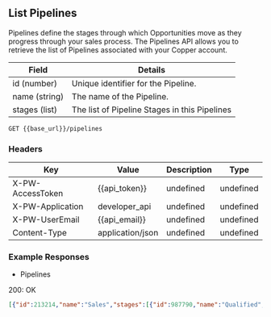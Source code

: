 ## List Pipelines

Pipelines define the stages through which Opportunities move as they progress through your sales process. The Pipelines API allows you to retrieve the list of Pipelines associated with your Copper account.


|     Field     |                    Details                    |
| ------------- | --------------------------------------------- |
| id  (number)   | Unique identifier for the Pipeline.           |
| name  (string) | The name of the Pipeline.                     |
| stages  (list) | The list of Pipeline Stages in this Pipelines |

```GET {{base_url}}/pipelines```

### Headers

Key | Value | Description | Type
--- | --- | --- | ---
X-PW-AccessToken | {{api_token}} | undefined | undefined
X-PW-Application | developer_api | undefined | undefined
X-PW-UserEmail | {{api_email}} | undefined | undefined
Content-Type | application/json | undefined | undefined
### Example Responses

- Pipelines

200: OK
```json
[{"id":213214,"name":"Sales","stages":[{"id":987790,"name":"Qualified","win_probability":5},{"id":987791,"name":"Follow-up","win_probability":10},{"id":987792,"name":"Presentation","win_probability":20},{"id":987793,"name":"Contract Sent","win_probability":40},{"id":987794,"name":"Negotiation","win_probability":80}]},{"id":213215,"name":"Business Development","stages":[{"id":987795,"name":"First Meeting","win_probability":10},{"id":987796,"name":"Partner Meeting","win_probability":25},{"id":987797,"name":"Negotiation","win_probability":50},{"id":987798,"name":"Term Sheet","win_probability":75}]}]
```